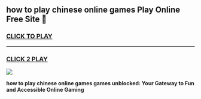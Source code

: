
## how to play chinese online games Play Online Free Site 👋
<h3>
<a href="https://download.freeplayer.one?title=how_to_play_chinese_online_games&ref=21F">CLICK TO PLAY</a></h3>
<hr>

<h3>
<a href="https://download.freeplayer.one?title=how_to_play_chinese_online_games&ref=21F">CLICK 2 PLAY</a>
  
</h3>

<a href="https://download.freeplayer.one?title=how_to_play_chinese_online_games&ref=21F"><img src="https://cdnb.artstation.com/p/assets/images/images/032/539/853/original/anto-thomas-button-gif.gif"></a>


**how to play chinese online games games unblocked: Your Gateway to Fun and Accessible Online Gaming**

